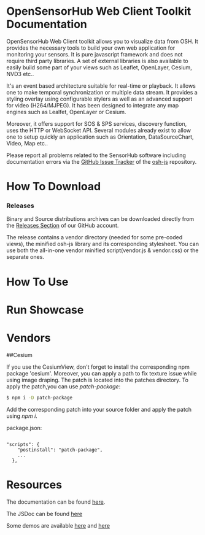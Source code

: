 OpenSensorHub Web Client Toolkit Documentation
===

OpenSensorHub Web Client toolkit allows you to visualize data from OSH. It provides the necessary tools to build your own web application for monitoring your sensors.
It is pure javascript framework and does not require third party libraries. A set of external libraries is also available to easily build some part of your views such as
Leaflet, OpenLayer, Cesium, NVD3 etc..

It's an event based architecture suitable for real-time or playback. It allows one to make temporal synchronization or multiple data stream. It provides a styling overlay using 
configurable stylers as well as an advanced support for video (H264/MJPEG). It has been designed to integrate any map engines such as Lealfet, OpenLayer or Cesium.

Moreover, it offers support for SOS & SPS services, discovery function, uses the HTTP or WebSocket API.
Several modules already exist to allow one to setup quickly an application such as Orientation, DataSourceChart, Video, Map etc..
 
Please report all problems related to the SensorHub software including documentation errors via the [GitHub Issue Tracker](https://github.com/opensensorhub) 
of the [osh-js](https://github.com/opensensorhub/osh-js) repository.

How To Download
===


### Releases

Binary and Source distributions archives can be downloaded directly from the [Releases Section](https://github.com/opensensorhub/osh-js/releases) of our GitHub account.

The release contains a vendor directory (needed for some pre-coded views), the minified osh-js library and its corresponding stylesheet.
You can use both the all-in-one vendor minified script(vendor.js & vendor.css) or the separate ones. 


How To Use
===


Run Showcase
===


Vendors
===

##Cesium

If you use the CesiumView, don't forget to install the corresponding npm package 'cesium'.
Moreover, you can apply a path to fix texture issue while using image draping. The patch is 
located into the patches directory. To apply the patch,you can use *patch-package*:

```sh
$ npm i -D patch-package
```
Add the corresponding patch into your source folder and apply the patch using *npm i*.

package.json:
```shell script

"scripts": {
    "postinstall": "patch-package",
    ...
  },
```

Resources
===

The documentation can be found [here](http://opensensorhub.github.io/osh-js/Documentation/index.html).

The JSDoc can be found [here](http://opensensorhub.github.io/osh-js/Toolkit/Documentation/jsdoc/)

Some demos are available [here](http://opensensorhub.github.io/osh-js/Demos/) and [here](http://opensensorhub.github.io/osh-js/Demos-old/)
